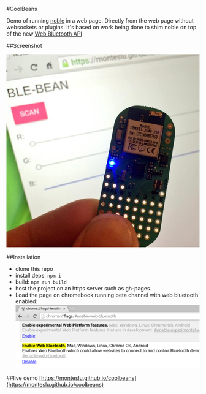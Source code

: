 #CoolBeans

Demo of running [noble](https://github.com/sandeepmistry/noble) in a web page. Directly from the web page without websockets or plugins.  It's based on work being done to shim noble on top of the new [Web Bluetooth API](https://webbluetoothcg.github.io/web-bluetooth/)

##Screenshot

![screenshot](screenshot.jpg)

##Installation

* clone this repo
* install deps: `npm i`
* build: `npm run build`
* host the project on an https server such as gh-pages.
* Load the page on chromebook running beta channel with web bluetooth enabled:
  ![chrome-flag](chromeflag.png)

##live demo
[https://monteslu.github.io/coolbeans](https://monteslu.github.io/coolbeans)
